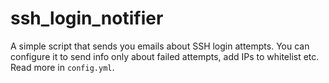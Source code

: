 # ssh_login_notifier

A simple script that sends you emails about SSH login attempts.
You can configure it to send info only about failed attempts, add IPs to whitelist etc. Read more in `config.yml`.